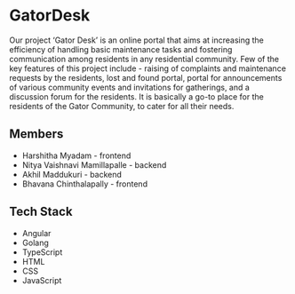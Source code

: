 # GatorDesk

Our project ‘Gator Desk’ is an online portal that aims at increasing the efficiency of handling basic maintenance tasks and fostering communication among residents in any residential community. Few of the key features of this project include - raising of complaints and maintenance requests by the residents, lost and found portal, portal for announcements of various community events and invitations for gatherings, and a discussion forum for the residents. It is basically a go-to place for the residents of the Gator Community, to cater for all their needs.

## Members
 - Harshitha Myadam - frontend
 - Nitya Vaishnavi Mamillapalle - backend
 - Akhil Maddukuri - backend
 - Bhavana Chinthalapally - frontend

## Tech Stack
 - Angular
 - Golang
 - TypeScript
 - HTML
 - CSS
 - JavaScript

